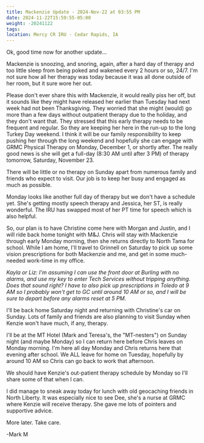 ```yaml
---
title: Mackenzie Update - 2024-Nov-22 at 03:55 PM
date: 2024-11-22T15:59:55-05:00
weight: -20241122
tags:
location: Mercy CR IRU - Cedar Rapids, IA
---
```


Ok, good time now for another update...

Mackenzie is snoozing, and snoring, again, after a hard day of therapy and too little sleep from being poked and wakened every 2 hours or so, 24/7.   I'm not sure how all her therapy was today because it was all done outside of her room, but it sure wore her out.  

Please don't ever share this with Mackenzie, it would really piss her off, but it sounds like they might have released her earlier than Tuesday had next week had not been Thanksgiving.  They worried that she might (would) go more than a few days without outpatient therapy due to the holiday, and they don't want that.  They stressed that this early therapy needs to be frequent and regular.  So they are keeping her here in the run-up to the long Turkey Day weekend.  I think it will be our family responsibility to keep pushing her through the long weekend and hopefully she can engage with GRMC Physical Therapy on Monday, December 1, or shortly after.  The really good news is she will get a full-day (8:30 AM until after 3 PM) of therapy tomorrow, Saturday, November 23.

There will be little or no therapy on Sunday apart from numerous family and friends who expect to visit.  Our job is to keep her busy and engaged as much as possible.  

Monday looks like another full day of therapy but we don't have a schedule yet.  She's getting mostly speech therapy and Jessica, her ST, is really wonderful.  The IRU has swapped most of her PT time for speech which is also helpful.  

So, our plan is to have Christine come here with Morgan and Justin, and I will ride back home tonight with M&J.  Chris will stay with Mackenzie through early Monday morning, then she returns directly to North Tama for school.  While I am home, I'll travel to Grinnell on Saturday to pick up some vision prescriptions for both Mackenzie and me, and get in some much-needed work-time in my office.  

_Kayla or Liz:  I'm assuming I can use the front door at Burling with no alarms, and use my key to enter Tech Services without tripping anything.  Does that sound right?  I have to also pick up prescriptions in Toledo at 9 AM so I probably won't get to GC until around 10 AM or so, and I will be sure to depart before any alarms reset at 5 PM._

I'll be back home Saturday night and returning with Christine's car on Sunday.  Lots of family and friends are also planning to visit Sunday when Kenzie won't have much, if any, therapy.  

I'll be at the MT Hotel (Mark and Teresa's, the "MT-nesters") on Sunday night (and maybe Monday) so I can return here before Chris leaves on Monday morning.  I'm here all day Monday and Chris returns here that evening after school.  We ALL leave for home on Tuesday, hopefully by around 10 AM so Chris can go back to work that afternoon.  

We should have Kenzie's out-patient therapy schedule by Monday so I'll share some of that when I can.

I did manage to sneak away today for lunch with old geocaching friends in North Liberty.  It was especially nice to see Dee, she's a nurse at GRMC where Kenzie will receive therapy.  She gave me lots of pointers and supportive advice.  

More later.  Take care.

-Mark M

 